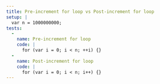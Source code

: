 ```yaml
---
title: Pre-increment for loop vs Post-increment for loop
setup: |
  var n = 1000000000;
tests:
  -
    name: Pre-increment for loop
    code: |
      for (var i = 0; i < n; ++i) {}
  -
    name: Post-increment for loop
    code: |
      for (var i = 0; i < n; i++) {}
---
```


